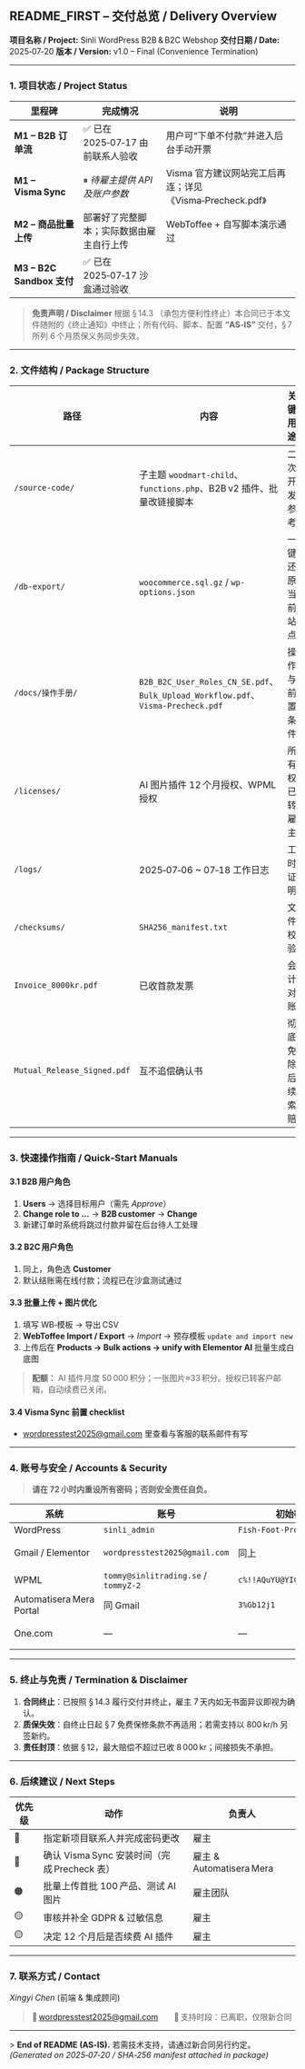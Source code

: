 ## README\_FIRST – 交付总览 / Delivery Overview

**项目名称 / Project:** Sinli WordPress B2B & B2C Webshop
**交付日期 / Date:** 2025‑07‑20
**版本 / Version:** v1.0 – Final (Convenience Termination)

---

### 1. 项目状态 / Project Status

| 里程碑                     | 完成情况                    | 说明                                        |
| ----------------------- | ----------------------- | ----------------------------------------- |
| **M1 – B2B 订单流**        | ✅ 已在 2025‑07‑17 由前联系人验收 | 用户可“下单不付款”并进入后台手动开票                       |
| **M1 – Visma Sync**     | ⏸ *待雇主提供 API 及账户参数*     | Visma 官方建议网站完工后再连；详见《Visma‑Precheck.pdf》  |
| **M2 – 商品批量上传**         | 部署好了完整脚本；实际数据由雇主自行上传    | WebToffee + 自写脚本演示通过                      |
| **M3 – B2C Sandbox 支付** | ✅ 已在 2025‑07‑17 沙盒通过验收  |                                           |

> **免责声明 / Disclaimer**
> 根据 § 14.3 （承包方便利性终止）本合同已于本文件随附的《终止通知》中终止；所有代码、脚本、配置 **“AS‑IS”** 交付，§ 7 所列 6 个月质保义务同步失效。

---

### 2. 文件结构 / Package Structure

| 路径                          | 内容                                                                             | 关键用途     |
| --------------------------- | ------------------------------------------------------------------------------ | -------- |
| `/source-code/`             | 子主题 `woodmart-child`、`functions.php`、B2B v2 插件、批量改链接脚本                         | 二次开发参考   |
| `/db-export/`               | `woocommerce.sql.gz` / `wp-options.json`                                       | 一键还原当前站点 |
| `/docs/操作手册/`               | `B2B_B2C_User_Roles_CN_SE.pdf`、`Bulk_Upload_Workflow.pdf`、`Visma‑Precheck.pdf` | 操作与前置条件  |
| `/licenses/`                | AI 图片插件 12 个月授权、WPML 授权                                                        | 所有权已转雇主  |
| `/logs/`                    | 2025‑07‑06 \~ 07‑18 工作日志                                                       | 工时证明     |
| `/checksums/`               | `SHA256_manifest.txt`                                                          | 文件校验     |
| `Invoice_8000kr.pdf`        | 已收首款发票                                                                         | 会计对账     |
| `Mutual_Release_Signed.pdf` | 互不追偿确认书                                                                        | 彻底免除后续索赔 |

---

### 3. 快速操作指南 / Quick‑Start Manuals

#### 3.1 B2B 用户角色

1. **Users** → 选择目标用户（需先 *Approve*）
2. **Change role to …** → **B2B customer** → **Change**
3. 新建订单时系统将跳过付款并留在后台待人工处理

#### 3.2 B2C 用户角色

1. 同上，角色选 **Customer**
2. 默认结账需在线付款；流程已在沙盒测试通过

#### 3.3 批量上传 + 图片优化

1. 填写 WB‑模板 → 导出 CSV
2. **WebToffee Import / Export** → *Import* → 预存模板 `update and import new`
3. 上传后在 **Products → Bulk actions → unify with Elementor AI** 批量生成白底图

> **配额：** AI 插件月度 50 000 积分；一张图片≈33 积分。授权已转客户邮箱，自动续费已关闭。

#### 3.4 Visma Sync 前置 checklist

* wordpresstest2025@gmail.com 里查看与客服的联系邮件有写

---

### 4. 账号与安全 / Accounts & Security

> **请在 72 小时内重设所有密码；否则安全责任自负。**

| 系统                       | 账号                                   | 初始密码                       | 备注          |
| ------------------------ | ------------------------------------ | -------------------------- | ----------- |
| WordPress                | `sinli_admin`                        | `Fish‑Foot‑Produce‑Winter` | Super Admin |
| Gmail / Elementor        | `wordpresstest2025@gmail.com`        | 同上                         | 用于插件登录      |
| WPML                     | `tommy@sinlitrading.se` / `tommyZ-2` | `c%!!AQuYU@YICAM1`         | 主邮箱已转       |
| Automatisera Mera Portal | 同 Gmail                              | `3%Gb12j1`                 | Visma 连接    |
| One.com                  | —                                    | —                          | 请老板自行创建     |

---

### 5. 终止与免责 / Termination & Disclaimer

1. **合同终止**：已按照 § 14.3 履行交付并终止，雇主 7 天内如无书面异议即视为确认。
2. **质保失效**：自终止日起 § 7 免费保修条款不再适用；若需支持以 800 kr/h 另签新约。
3. **责任封顶**：依据 § 12，最大赔偿不超过已收 8 000 kr；间接损失不承担。

---

### 6. 后续建议 / Next Steps

| 优先级 | 动作                                | 负责人                    |
| --- | --------------------------------- | ---------------------- |
| 🔴  | 指定新项目联系人并完成密码更改                   | 雇主                     |
| 🔴  | 确认 Visma Sync 安装时间（完成 Precheck 表） | 雇主 & Automatisera Mera |
| 🟠  | 批量上传首批 100 产品、测试 AI 图片            | 雇主团队                   |
| 🟡  | 审核并补全 GDPR & 过敏信息                 | 雇主                     |
| 🟡  | 决定 12 个月后是否续费 AI 插件               | 雇主                     |

---

### 7. 联系方式 / Contact

*Xingyi Chen* (前端 & 集成顾问)

> 📧 [wordpresstest2025@gmail.com](mailto:wordpresstest2025@gmail.com)  📆 支持时段：已离职，仅限新合同

---

\> **End of README (AS‑IS).** 若需技术支持，请通过新合同另行约定。
*(Generated on 2025‑07‑20 / SHA‑256 manifest attached in package)*
